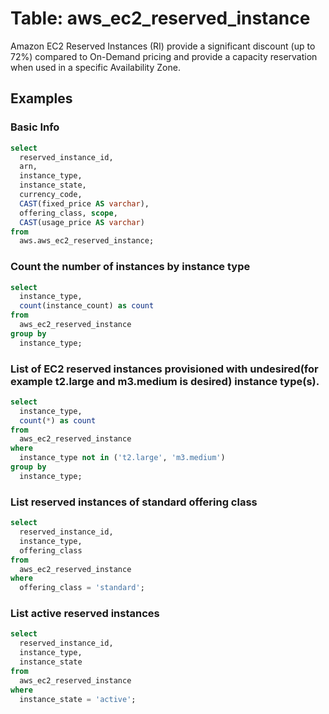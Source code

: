# Table: aws_ec2_reserved_instance

Amazon EC2 Reserved Instances (RI) provide a significant discount (up to 72%) compared to On-Demand pricing and provide a capacity reservation when used in a specific Availability Zone.

## Examples

### Basic Info

```sql
select 
  reserved_instance_id, 
  arn, 
  instance_type, 
  instance_state, 
  currency_code, 
  CAST(fixed_price AS varchar), 
  offering_class, scope, 
  CAST(usage_price AS varchar)
from 
  aws.aws_ec2_reserved_instance;
```

### Count the number of instances by instance type

```sql
select
  instance_type,
  count(instance_count) as count
from
  aws_ec2_reserved_instance
group by
  instance_type;
```

### List of EC2 reserved instances provisioned with undesired(for example t2.large and m3.medium is desired) instance type(s).

```sql
select
  instance_type,
  count(*) as count
from
  aws_ec2_reserved_instance
where
  instance_type not in ('t2.large', 'm3.medium')
group by
  instance_type;
```

### List reserved instances of standard offering class

```sql
select
  reserved_instance_id,
  instance_type,
  offering_class
from
  aws_ec2_reserved_instance
where
  offering_class = 'standard';
```

### List active reserved instances

```sql
select 
  reserved_instance_id,
  instance_type,
  instance_state
from 
  aws_ec2_reserved_instance
where
  instance_state = 'active';
```